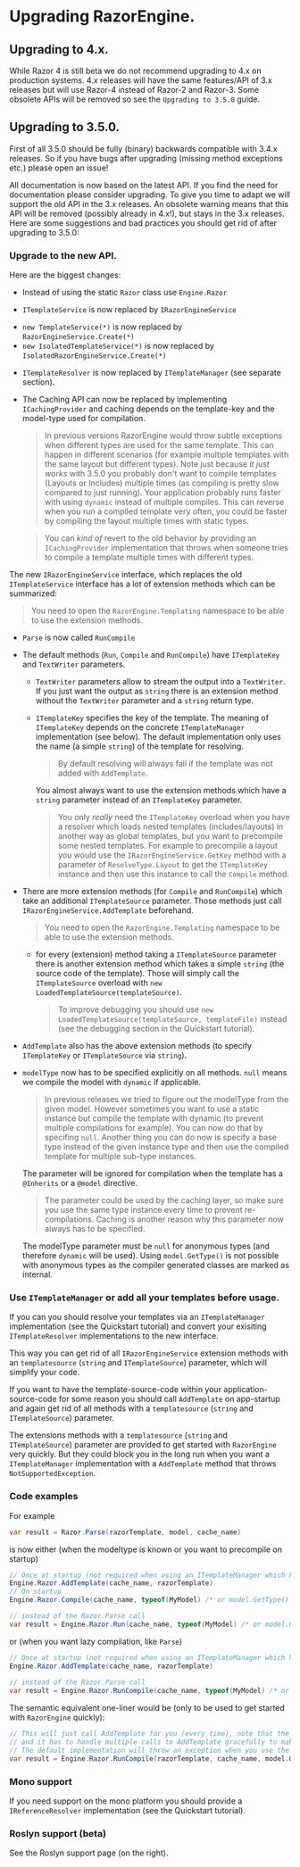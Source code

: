 ﻿# Upgrading RazorEngine.


## Upgrading to 4.x.

While Razor 4 is still beta we do not recommend upgrading to 4.x on production systems.
4.x releases will have the same features/API of 3.x releases but will use Razor-4 instead of Razor-2 and Razor-3.
Some obsolete APIs will be removed so see the `Upgrading to 3.5.0` guide.

## Upgrading to 3.5.0.

First of all 3.5.0 should be fully (binary) backwards compatible with 3.4.x releases. 
So if you have bugs after upgrading (missing method exceptions etc.) please open an issue!

All documentation is now based on the latest API. If you find the need for documentation please consider upgrading.
To give you time to adapt we will support the old API in the 3.x releases.
An obsolete warning means that this API will be removed (possibly already in 4.x!), but stays in the 3.x releases.
Here are some suggestions and bad practices you should get rid of after upgrading to 3.5.0:

### Upgrade to the new API.

Here are the biggest changes:

- Instead of using the static `Razor` class use `Engine.Razor`

- `ITemplateService` is now replaced by `IRazorEngineService` 
 * `new TemplateService(*)` is now replaced by `RazorEngineService.Create(*)` 
 * `new IsolatedTemplateService(*)` is now replaced by `IsolatedRazorEngineService.Create(*)` 

- `ITemplateResolver` is now replaced by `ITemplateManager` (see separate section).

- The Caching API can now be replaced by implementing `ICachingProvider` and caching depends on the template-key and the model-type used for compilation.
  > In previous versions RazorEngine would throw subtle exceptions when different types are used for the same template.
  > This can happen in different scenarios (for example multiple templates with the same layout but different types).
  > Note just because _it just works_ with 3.5.0 you probably don't want to compile templates (Layouts or Includes) multiple times (as compiling is pretty slow compared to just running).
  > Your application probably runs faster with using `dynamic` instead of multiple compiles.
  > This can reverse when you run a compiled template very often, you could be faster by compiling the layout multiple times with static types.

  > You can _kind of_ revert to the old behavior by providing an `ICachingProvider` implementation that throws when someone tries to compile a template multiple times with different types.

The new `IRazorEngineService` interface, which replaces the old `ITemplateService` interface has a lot of extension methods which can be summarized:

> You need to open the `RazorEngine.Templating` namespace to be able to use the extension methods.

* `Parse` is now called `RunCompile`

* The default methods (`Run`, `Compile` and `RunCompile`) have `ITemplateKey` and `TextWriter` parameters.

  - `TextWriter` parameters allow to stream the output into a `TextWriter`. 
    If you just want the output as `string` there is an extension method without the `TextWriter` parameter and a
	`string` return type.

  - `ITemplateKey` specifies the key of the template. 
    The meaning of `ITemplateKey` depends on the concrete `ITemplateManager` implementation (see below).
	The default implementation only uses the name (a simple `string`) of the template for resolving.

	> By default resolving will always fail if the template was not added with `AddTemplate`.

    You almost always want to use the extension methods which have a `string` parameter
	instead of an `ITemplateKey` parameter.

	> You only _really_ need the `ITemplateKey` overload when you have a resolver which loads nested templates (includes/layouts) in another way as
	> global templates, but you want to precompile some nested templates.
	> For example to precompile a layout you would use the `IRazorEngineService.GetKey` method with a parameter of `ResolveType.Layout` to get the 
	> `ITemplateKey` instance and then use this instance to call the `Compile` method.

* There are more extension methods (for `Compile` and `RunCompile`) which take an additional `ITemplateSource` parameter. 
  Those methods just call `IRazorEngineService.AddTemplate` beforehand.
  
  > You need to open the `RazorEngine.Templating` namespace to be able to use the extension methods.
  
  - for every (extension) method taking a `ITemplateSource` parameter there is another extension method which takes a simple `string`
    (the source code of the template). 
	Those will simply call the `ITemplateSource` overload with `new LoadedTemplateSource(templateSource)`.

	> To improve debugging you should use `new LoadedTemplateSource(templateSource, templateFile)` instead (see the debugging section in the Quickstart tutorial).


* `AddTemplate` also has the above extension methods (to specify `ITemplateKey` or `ITemplateSource` via `string`).

* `modelType` now has to be specified explicitly on all methods. `null` means we compile the model with `dynamic` if applicable.
  
  > In previous releases we tried to figure out the modelType from the given model. 
  > However sometimes you want to use a static instance but compile the template with dynamic (to prevent multiple compilations for example).
  > You can now do that by specifing `null`.
  > Another thing you can do now is specify a base type instead of the given instance type and then use the compiled template for multiple sub-type instances.
  
  The parameter will be ignored for compilation when the template has a `@Inherits` or a `@model` directive. 
  
  > The parameter could be used by the caching layer, so make sure you use the same type instance every time to prevent re-compilations.
  > Caching is another reason why this parameter now always has to be specified.

  The modelType parameter must be `null` for anonymous types (and therefore `dynamic` will be used). 
  Using `model.GetType()` is not possible with anonymous types as the compiler generated classes are marked as internal.

### Use `ITemplateManager` or add all your templates before usage.

If you can you should resolve your templates via an `ITemplateManager` implementation (see the Quickstart tutorial) and convert your exisiting
`ITemplateResolver` implementations to the new interface.

This way you can get rid of all `IRazorEngineService` extension methods with an `templatesource` (`string` and `ITemplateSource`) parameter, which will simplify your code.

If you want to have the template-source-code within your application-source-code for some reason you should call `AddTemplate` on app-startup 
and again get rid of all methods with a `templatesource` (`string` and `ITemplateSource`) parameter.

The extensions methods with a `templatesource` (`string` and `ITemplateSource`) parameter are provided to get started with `RazorEngine` very quickly.
But they could block you in the long run when you want a `ITemplateManager` implementation with a `AddTemplate` method that throws `NotSupportedException`.

### Code examples

For example

```csharp
var result = Razor.Parse(razorTemplate, model, cache_name)
```

is now either (when the modeltype is known or you want to precompile on startup)

```csharp
// Once at startup (not required when using an ITemplateManager which knows how to resolve cache_name)
Engine.Razor.AddTemplate(cache_name, razorTemplate)
// On startup
Engine.Razor.Compile(cache_name, typeof(MyModel) /* or model.GetType() or null for 'dynamic'*/)

// instead of the Razor.Parse call
var result = Engine.Razor.Run(cache_name, typeof(MyModel) /* or model.GetType() or null for 'dynamic'*/, model)
```

or (when you want lazy compilation, like `Parse`)

```csharp
// Once at startup (not required when using an ITemplateManager which knows how to resolve cache_name)
Engine.Razor.AddTemplate(cache_name, razorTemplate)
	
// instead of the Razor.Parse call
var result = Engine.Razor.RunCompile(cache_name, typeof(MyModel) /* or model.GetType() or null for 'dynamic'*/, model)
```

The semantic equivalent one-liner would be (only to be used to get started with `RazorEngine` quickly):

```csharp
// This will just call AddTemplate for you (every time), note that the ITemplateManager has to support AddTemplate
// and it has to handle multiple calls to AddTemplate gracefully to make this work.
// The default implementation will throw an exception when you use the same cache_name for different templates.
var result = Engine.Razor.RunCompile(razorTemplate, cache_name, model.GetType() /* typeof(MyModel) or or null for 'dynamic'*/, model)
```


### Mono support

If you need support on the mono platform you should provide a `IReferenceResolver` implementation (see the Quickstart tutorial).

### Roslyn support (beta)

See the Roslyn support page (on the right).